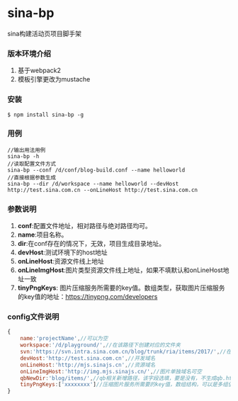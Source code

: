 # sina-bp
sina构建活动页项目脚手架

### 版本环境介绍 ###
1. 基于webpack2
1. 模板引擎更改为mustache

### 安装 ###
```
$ npm install sina-bp -g
```

### 用例 ###
```
//输出用法用例
sina-bp -h
//读取配置文件方式
sina-bp --conf /d/conf/blog-build.conf --name helloworld
//直接根据参数生成
sina-bp --dir /d/workspace --name helloworld --devHost http://test.sina.com.cn --onLineHost http://test.sina.com.cn
```

### 参数说明 ###
1. **conf**:配置文件地址，相对路径与绝对路径均可。
2. **name**:项目名称。
3. **dir**:在conf存在的情况下，无效，项目生成目录地址。
4. **devHost**:测试环境下的host地址
5. **onLineHost**:资源文件线上地址
6. **onLineImgHost**:图片类型资源文件线上地址，如果不填默认和onLineHost地址一致
7. **tinyPngKeys**: 图片压缩服务所需要的key值。数组类型，获取图片压缩服务的key值的地址：https://tinypng.com/developers 

### config文件说明 ###
```js
{
    name:'projectName',//可以为空
    workspace:'/d/playground/',//在该路径下创建对应的文件夹
    svn:'https://svn.intra.sina.com.cn/blog/trunk/ria/items/2017/',//在该svn下创建项目，可空，目前仅接受已年份结尾的svn地址
    devHost:'http://test.sina.com.cn',//开发域名
    onLineHost:'http://mjs.sinajs.cn',//资源域名
    onLineImgHost:'http://img.mjs.sinajs.cn/',//图片单独域名可空
    qbNewDir:'blog/items/',//qb相关新增路径，该字段选填，要是没有，不生成qb.html文件
    tinyPngKeys:['xxxxxxxx']//压缩图片服务所需要的key值，数组结构，可以是多组值，可空，申请地址为：https://tinypng.com/developers
}
```
